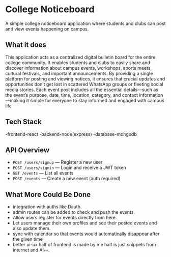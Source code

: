 # College Noticeboard

A simple college noticeboard application where students and clubs can post and view events happening on campus.

## What it does

This application acts as a centralized digital bulletin board for the entire college community. It enables students and clubs to easily share and discover information about campus events, workshops, sports meets, cultural festivals, and important announcements. By providing a single platform for posting and viewing notices, it ensures that crucial updates and opportunities don’t get lost in scattered WhatsApp groups or fleeting social media stories. Each event post includes all the essential details—such as the event’s purpose, date, time, location, category, and contact information—making it simple for everyone to stay informed and engaged with campus life

## Tech Stack

-frontend-react
-backend-node(express)
-database-mongodb

## API Overview

- `POST /users/signup` — Register a new user
- `POST /users/signin` — Login and receive a JWT token
- `GET /events` — List all events
- `POST /events` — Create a new event (auth required)

## What More Could Be Done
- integration with auths like Dauth.
- admin routes can be added to check and push the events.
- Allow users register for events directly from here.
- Let users manage their own profiles and see their posted events and also update them.
- sync with calendar so that events would automatically disappear after the given time
- better ui-ux half of frontend is made by me half is just snippets from internet and AI💀💀.

